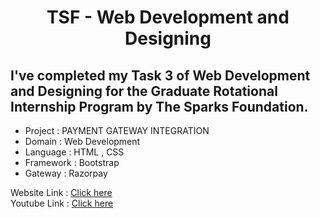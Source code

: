 <center><h1>TSF - Web Development and Designing</h1></center>

<h2>I've completed my Task 3 of Web Development and Designing for the Graduate Rotational Internship Program by The Sparks Foundation.
</h2>
<ul>
<li>Project : PAYMENT GATEWAY INTEGRATION</li>
<li>Domain : Web Development</li>
<li>Language : HTML , CSS</li>
<li>Framework : Bootstrap</li>
<li>Gateway : Razorpay</li>
</ul>

Website Link : <a href="http://grootoff.me/">Click here</a><br>
Youtube Link : <a href="https://lnkd.in/g__NtHt">Click here</a><br>